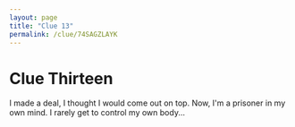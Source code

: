 ```yaml
---
layout: page
title: "Clue 13"
permalink: /clue/74SAGZLAYK
---
```


# Clue Thirteen

I made a deal, I thought I would come out on top. Now, I'm a prisoner in my own mind. I rarely get to control my own body...
